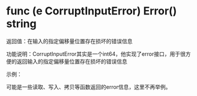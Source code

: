 ﻿# func (e CorruptInputError) Error() string

返回值：在输入的指定偏移量位置存在损坏的错误信息

功能说明：CorruptInputError其实是一个int64，他实现了error接口，用于很方便的返回输入的指定偏移量位置存在损坏的错误信息

示例：

可能是一些读取、写入、拷贝等函数返回的error信息，这里不再举例。